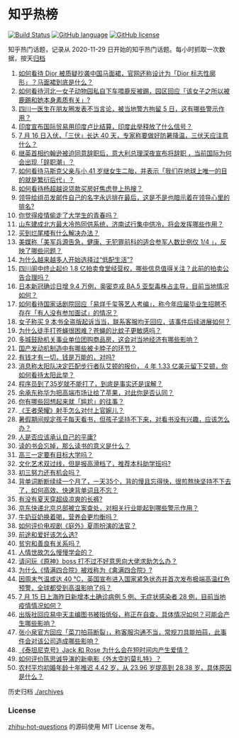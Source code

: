 # 知乎热榜
[![Build Status](https://github.com/ToWeLong/zhihu-hot-questions/workflows/CI/badge.svg)](https://github.com/ToWeLong/zhihu-hot-questions/actions)
[![GitHub language](https://img.shields.io/badge/language-golang-orange.svg)](https://golang.org/)
[![GitHub license](https://img.shields.io/github/license/ToWeLong/zhihu-hot-questions)](https://github.com/ToWeLong/zhihu-hot-questions/blob/main/LICENSE)

知乎热门话题，记录从 2020-11-29 日开始的知乎热门话题。每小时抓取一次数据，按天[归档](./archives)

<!-- BEGIN -->

1. [如何看待 Dior 被质疑抄袭中国马面裙，官网还称设计为「Dior 标志性廓形」？马面裙到底是什么？](https://www.zhihu.com/question/543445312)
1. [如何看待河北一女子动物园私自下车喂鹿反被踢，园区回应「该女子之所以被鹿踢和她本身素质有关」?](https://www.zhihu.com/question/543380729)
1. [四川一医生在朋友圈发表不当言论，被当地警方拘留 5 日，这有哪些警示作用？](https://www.zhihu.com/question/543202981)
1. [印度宣布国际贸易用印度卢比结算，印度此举释放了什么信号？](https://www.zhihu.com/question/543038251)
1. [7 月 16 日入伏，「三伏」长达 40 天，专家称要做好防暑降温，三伏天应注意什么？](https://www.zhihu.com/question/538796776)
1. [继英首相约翰逊被迫同意辞职后，意大利总理深夜宣布将辞职 ，当前国际为何会出现「辞职潮」？](https://www.zhihu.com/question/543380025)
1. [如何看待马斯克父亲与小 41 岁继女生二胎，并表示「我们在地球上唯一的目的就是繁衍后代」？](https://www.zhihu.com/question/543439791)
1. [如何看待杨超越说贷款买房好焦虑登上热搜？](https://www.zhihu.com/question/543458809)
1. [领导给组员发邮件自己的名字永远排在最后，这是不是也暗示着在领导心里的排名?](https://www.zhihu.com/question/541919321)
1. [你觉得疫情偷走了大学生的青春吗？](https://www.zhihu.com/question/527332273)
1. [山东建成北方最大冷热同供系统，济南试行集中供冷，将会发挥哪些作用？](https://www.zhihu.com/question/543495760)
1. [买到烂尾楼有什么解决办法？](https://www.zhihu.com/question/542519561)
1. [美媒称「美军兵源告急，健康、无犯罪前科的适合参军人数比例仅 1/4 」，反映了哪些问题？](https://www.zhihu.com/question/543452093)
1. [为什么越来越多人开始选择过“低配生活”?](https://www.zhihu.com/question/543130015)
1. [四川阆中终止起价 1.8 亿拍卖食堂经营权，哪些信息值得关注？此前的拍卖公告合理吗？](https://www.zhihu.com/question/543600045)
1. [日本新冠确诊日增 9.4 万例，奥密克戎 BA.5 亚型毒株占主导，目前当地情况如何？](https://www.zhihu.com/question/543271233)
1. [如何看待国家话剧院回应「易烊千玺等艺人考编」，称今年应届毕业生招聘不存在「有人没有参加面试」的情况？](https://www.zhihu.com/question/543581219)
1. [女子称买 9 本书全盗版起诉当当，联系客服均无回应，该事件后续进展如何？](https://www.zhihu.com/question/543446045)
1. [为什么徒手打苍蝇很困难？苍蝇的比蚊子更敏感吗？](https://www.zhihu.com/question/35101382)
1. [多城鼓励机关事业单位团购商品房，这会对当地经济有哪些影响？](https://www.zhihu.com/question/543018696)
1. [国产发动机制造中有哪些被卡脖子的环节？](https://www.zhihu.com/question/538554296)
1. [有钱才有一切，钱是万能的，对吗?](https://www.zhihu.com/question/543517979)
1. [消息称太阳队决定匹配步行者队艾顿的报价， 4 年 1.33 亿美元留下艾顿，你如何看待太阳此举？](https://www.zhihu.com/question/543429749)
1. [程序员到了35岁就不能打了，到底是事实还是误解？](https://www.zhihu.com/question/538430234)
1. [余承东称华为把高端市场让给了苹果，对此你是否认同？](https://www.zhihu.com/question/543446619)
1. [你有哪些回想起来就「尴尬」的往事？](https://www.zhihu.com/question/543028960)
1. [《王者荣耀》射手怎么对付上官婉儿？](https://www.zhihu.com/question/542962377)
1. [暑假期间规定孩子每天看书，但孩子坚持不下来，对看书没有兴趣，应该怎么办？](https://www.zhihu.com/question/543222828)
1. [人是否应该承认自己的平庸?](https://www.zhihu.com/question/543435437)
1. [读的书会忘掉，那么读书的意义是什么？](https://www.zhihu.com/question/543306265)
1. [高三一定要有目标大学吗？](https://www.zhihu.com/question/543601395)
1. [文化艺术双过线，但是报高滑档了，推荐本科助学班吗?](https://www.zhihu.com/question/543580013)
1. [初三努力还有机会吗？](https://www.zhihu.com/question/543472818)
1. [背单词断断续续一个月了，一天35个，背的慢且忘得快，很煎熬快坚持不下去了，如何高效、快速背单词且不忘？](https://www.zhihu.com/question/456362061)
1. [有没有夏天穿超级凉爽的长裤?](https://www.zhihu.com/question/24273631)
1. [京东快递北京总部被立案查处，对相关行业能起到哪些警示作用？](https://www.zhihu.com/question/542934993)
1. [牛奶豆奶换着喝，营养会更均衡吗？](https://www.zhihu.com/question/543397401)
1. [如何评价电视剧《庭外》夏雨扮演的法官？](https://www.zhihu.com/question/543105294)
1. [前途和爱好该怎么选?](https://www.zhihu.com/question/542542222)
1. [贫穷和善良有关系吗？](https://www.zhihu.com/question/542563617)
1. [人情世故怎么慢慢学会的？](https://www.zhihu.com/question/523765446)
1. [请问玩《原神》boss 打不过不好意思向大佬求助怎么办？](https://www.zhihu.com/question/543513220)
1. [为什么《情满四合院》被戏称为《禽满四合院》?](https://www.zhihu.com/question/492354433)
1. [因周末气温或达 40 ℃，英国宣布进入国家紧急状态并首次发布极端高温红色预警，全球都受到高温影响了吗？](https://www.zhihu.com/question/543502032)
1. [7 月 15 日上海昨日新增本土确诊病例 5 例、无症状感染者 28 例，目前当地疫情情况如何？](https://www.zhihu.com/question/543576545)
1. [出版社回应易中天主编图书被指低俗，称正在自查，具体情况如何？可能会产生哪些影响？](https://www.zhihu.com/question/543593368)
1. [张小泉官方回应「菜刀拍蒜断裂」，称客服沟通不当，常规刀具能拍蒜，此事件会对该公司造成哪些影响？](https://www.zhihu.com/question/543578516)
1. [《泰坦尼克号》Jack 和 Rose 为什么会在短时间内产生爱情？](https://www.zhihu.com/question/40960073)
1. [如何评价陈思诚导演的新电影《外太空的莫扎特》？](https://www.zhihu.com/question/543256589)
1. [农村平均初婚年龄十年推迟 4.42 岁，从 23.96 岁提高到 28.38 岁，具体原因是什么？](https://www.zhihu.com/question/543077375)

<!-- END -->

历史归档 [./archives](./archives)


### License
[zhihu-hot-questions](https://github.com/towelong/zhihu-hot-questions) 的源码使用 MIT License 发布。